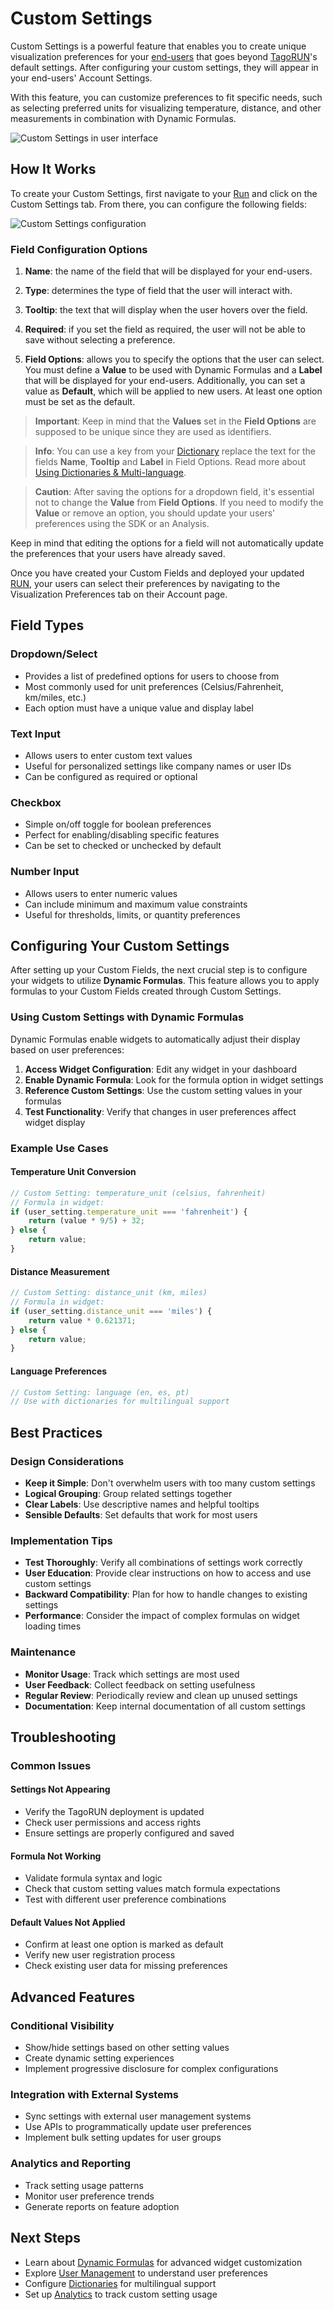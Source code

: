 # Custom Settings

Custom Settings is a powerful feature that enables you to create unique visualization preferences for your [end-users](../access-management/user-management) that goes beyond [TagoRUN](../overview)'s default settings. After configuring your custom settings, they will appear in your end-users' Account Settings.

With this feature, you can customize preferences to fit specific needs, such as selecting preferred units for visualizing temperature, distance, and other measurements in combination with Dynamic Formulas.

![Custom Settings in user interface](https://help.tago.io/galleryDocuments/edbsn1d8e1bddef4b4dd4b701b03d0f4177d66c370accb3f69af2764d9c81cae94c0d6b5bb4c3e92b0f8c85988268f641430a?inline=true)

## How It Works

To create your Custom Settings, first navigate to your [Run](https://admin.tago.io/run) and click on the Custom Settings tab. From there, you can configure the following fields:

![Custom Settings configuration](https://help.tago.io/galleryDocuments/edbsn30143e5a36344965f05238dc09a6ac48f3cdb81d10e781fd283f59d1a4f351e585d30c485b57c984ac3f895b5b3233ad?inline=true)

### Field Configuration Options

1. **Name**: the name of the field that will be displayed for your end-users.

2. **Type**: determines the type of field that the user will interact with.

3. **Tooltip**: the text that will display when the user hovers over the field.

4. **Required**: if you set the field as required, the user will not be able to save without selecting a preference.

5. **Field Options**: allows you to specify the options that the user can select. You must define a **Value** to be used with Dynamic Formulas and a **Label** that will be displayed for your end-users. Additionally, you can set a value as **Default**, which will be applied to new users. At least one option must be set as the default.

> **Important**: Keep in mind that the **Values** set in the **Field Options** are supposed to be unique since they are used as identifiers.

> **Info**: You can use a key from your [Dictionary](../dictionaries/multi-language) replace the text for the fields **Name**, **Tooltip** and **Label** in Field Options. Read more about [Using Dictionaries & Multi-language](../dictionaries/multi-language).

> **Caution**: After saving the options for a dropdown field, it's essential not to change the **Value** from **Field Options**. If you need to modify the **Value** or remove an option, you should update your users' preferences using the SDK or an Analysis.

Keep in mind that editing the options for a field will not automatically update the preferences that your users have already saved.

Once you have created your Custom Fields and deployed your updated [RUN](../overview), your users can select their preferences by navigating to the Visualization Preferences tab on their Account page.

## Field Types

### Dropdown/Select
- Provides a list of predefined options for users to choose from
- Most commonly used for unit preferences (Celsius/Fahrenheit, km/miles, etc.)
- Each option must have a unique value and display label

### Text Input
- Allows users to enter custom text values
- Useful for personalized settings like company names or user IDs
- Can be configured as required or optional

### Checkbox
- Simple on/off toggle for boolean preferences
- Perfect for enabling/disabling specific features
- Can be set to checked or unchecked by default

### Number Input
- Allows users to enter numeric values
- Can include minimum and maximum value constraints
- Useful for thresholds, limits, or quantity preferences

## Configuring Your Custom Settings

After setting up your Custom Fields, the next crucial step is to configure your widgets to utilize **Dynamic Formulas**. This feature allows you to apply formulas to your Custom Fields created through Custom Settings.

### Using Custom Settings with Dynamic Formulas

Dynamic Formulas enable widgets to automatically adjust their display based on user preferences:

1. **Access Widget Configuration**: Edit any widget in your dashboard
2. **Enable Dynamic Formula**: Look for the formula option in widget settings
3. **Reference Custom Settings**: Use the custom setting values in your formulas
4. **Test Functionality**: Verify that changes in user preferences affect widget display

### Example Use Cases

#### Temperature Unit Conversion
```javascript
// Custom Setting: temperature_unit (celsius, fahrenheit)
// Formula in widget:
if (user_setting.temperature_unit === 'fahrenheit') {
    return (value * 9/5) + 32;
} else {
    return value;
}
```

#### Distance Measurement
```javascript
// Custom Setting: distance_unit (km, miles)
// Formula in widget:
if (user_setting.distance_unit === 'miles') {
    return value * 0.621371;
} else {
    return value;
}
```

#### Language Preferences
```javascript
// Custom Setting: language (en, es, pt)
// Use with dictionaries for multilingual support
```

## Best Practices

### Design Considerations
- **Keep it Simple**: Don't overwhelm users with too many custom settings
- **Logical Grouping**: Group related settings together
- **Clear Labels**: Use descriptive names and helpful tooltips
- **Sensible Defaults**: Set defaults that work for most users

### Implementation Tips
- **Test Thoroughly**: Verify all combinations of settings work correctly
- **User Education**: Provide clear instructions on how to access and use custom settings
- **Backward Compatibility**: Plan for how to handle changes to existing settings
- **Performance**: Consider the impact of complex formulas on widget loading times

### Maintenance
- **Monitor Usage**: Track which settings are most used
- **User Feedback**: Collect feedback on setting usefulness
- **Regular Review**: Periodically review and clean up unused settings
- **Documentation**: Keep internal documentation of all custom settings

## Troubleshooting

### Common Issues

#### Settings Not Appearing
- Verify the TagoRUN deployment is updated
- Check user permissions and access rights
- Ensure settings are properly configured and saved

#### Formula Not Working
- Validate formula syntax and logic
- Check that custom setting values match formula expectations
- Test with different user preference combinations

#### Default Values Not Applied
- Confirm at least one option is marked as default
- Verify new user registration process
- Check existing user data for missing preferences

## Advanced Features

### Conditional Visibility
- Show/hide settings based on other setting values
- Create dynamic setting experiences
- Implement progressive disclosure for complex configurations

### Integration with External Systems
- Sync settings with external user management systems
- Use APIs to programmatically update user preferences
- Implement bulk setting updates for user groups

### Analytics and Reporting
- Track setting usage patterns
- Monitor user preference trends
- Generate reports on feature adoption

## Next Steps

- Learn about [Dynamic Formulas](https://help.tago.io/portal/en/kb/articles/formula#Dynamic_Formulas) for advanced widget customization
- Explore [User Management](../access-management/user-management) to understand user preferences
- Configure [Dictionaries](../dictionaries/multi-language) for multilingual support
- Set up [Analytics](./analytics-setup) to track custom setting usage
